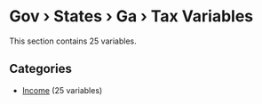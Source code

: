 # Gov › States › Ga › Tax Variables

This section contains 25 variables.

## Categories

- [Income](income/index.md) (25 variables)
